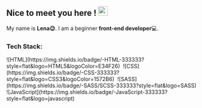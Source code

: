 <h2> Nice to meet you here ! <img src="https://media.giphy.com/media/hvRJCLFzcasrR4ia7z/giphy.gif" width="25px"> </h2>
<p>My name is <b>Lena😉</b>. I am a beginner <b>front-end developer</b>💻.</p>
<h3>Tech Stack:</h3>
![HTML](https://img.shields.io/badge/-HTML-333333?style=flat&logo=HTML5&logoColor=E34F26)&nbsp;
![CSS](https://img.shields.io/badge/-CSS-333333?style=flat&logo=CSS3&logoColor=1572B6)&nbsp;
![SASS](https://img.shields.io/badge/-SASS/SCSS-333333?style=flat&logo=SASS)&nbsp;
![JavaScript](https://img.shields.io/badge/-JavaScript-333333?style=flat&logo=javascript)&nbsp;

<!--
**lenosta25/lenosta25** is a ✨ _special_ ✨ repository because its `README.md` (this file) appears on your GitHub profile.
Here are some ideas to get you started:

- 🔭 I’m currently working on ...
- 🌱 I’m currently learning ...
- 👯 I’m looking to collaborate on ...
- 🤔 I’m looking for help with ...
- 💬 Ask me about ...
- 📫 How to reach me: ...
- 😄 Pronouns: ...
- ⚡ Fun fact: ...
-->
